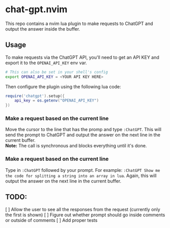 # chat-gpt.nvim

This repo contains a nvim lua plugin to make requests to ChatGPT and output the answer inside the buffer.

## Usage

To make requests via the ChatGPT API, you'll need to get an API KEY and export it to the `OPENAI_API_KEY` env var.
```bash
# This can also be set in your shell's config
export OPENAI_API_KEY = <YOUR API KEY HERE>
```

Then configure the plugin using the following lua code:
```lua
require('chatgpt').setup({
    api_key = os.getenv("OPENAI_API_KEY")
})
```

### Make a request based on the current line

Move the cursor to the line that has the promp and type `:ChatGPT`.  This will send the prompt to ChatGPT and output the answer on the next line in the current buffer.  
**Note:** The call is synchronous and blocks everything until it's done.

### Make a request based on the current line
Type in `:ChatGPT` followed by your prompt.  For example: `:ChatGPT Show me the code for splitting a string into an array in lua`.  Again, this will output the answer on the next line in the current buffer.

## TODO:
[ ] Allow the user to see all the responses from the request (currently only the first is shown) 
[ ] Figure out whether prompt should go inside comments or outside of comments
[ ] Add proper tests


